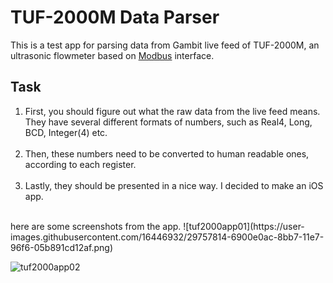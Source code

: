# TUF-2000M Data Parser
This is a test app for parsing data from Gambit live feed of TUF-2000M, an ultrasonic flowmeter based on [Modbus](https://en.wikipedia.org/wiki/Modbus) interface.

## Task
1. First, you should figure out what the raw data from the live feed means. They have several different formats of numbers, such as Real4, Long, BCD, Integer(4) etc.
<br><br>
2. Then, these numbers need to be converted to human readable ones, according to each register. 
<br><br>
3. Lastly, they should be presented in a nice way. I decided to make an iOS app. 

<br>
here are some screenshots from the app.
![tuf2000app01](https://user-images.githubusercontent.com/16446932/29757814-6900e0ac-8bb7-11e7-96f6-05b891cd12af.png)

![tuf2000app02](https://user-images.githubusercontent.com/16446932/29757830-87bbabee-8bb7-11e7-8556-37d1b487d851.png)
